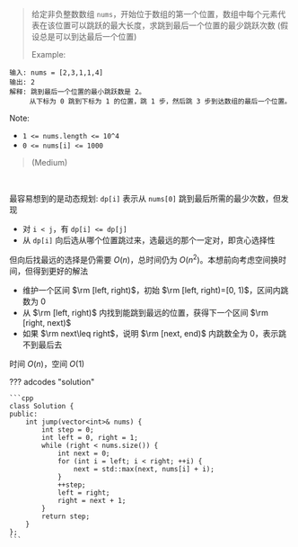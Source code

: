 <!-- prettier-ignore-start -->

> 给定非负整数数组 `nums`，开始位于数组的第一个位置，数组中每个元素代表在该位置可以跳跃的最大长度，求跳到最后一个位置的最少跳跃次数 (假设总是可以到达最后一个位置)
> 
> Example: 
>
```
输入: nums = [2,3,1,1,4]
输出: 2
解释: 跳到最后一个位置的最小跳跃数是 2。
     从下标为 0 跳到下标为 1 的位置，跳 1 步，然后跳 3 步到达数组的最后一个位置。
```
Note:
>
-  `1 <= nums.length <= 10^4`
-  `0 <= nums[i] <= 1000`
>
>  (Medium)

<!-- prettier-ignore-end -->

<br>

最容易想到的是动态规划: `dp[i]` 表示从 `nums[0]` 跳到最后所需的最少次数，但发现

-   对 `i < j`，有 `dp[i] <= dp[j]`
-   从 `dp[i]` 向后选从哪个位置跳过来，选最远的那个一定对，即贪心选择性

但向后找最远的选择是仍需要 $O(n)$，总时间仍为 $O(n^2)$。本想前向考虑空间换时间，但得到更好的解法

-   维护一个区间 $\rm [left, right)$，初始 $\rm [left, right)=[0, 1)$，区间内跳数为 0
-   从 $\rm [left, right)$ 内找到能跳到最远的位置，获得下一个区间 $\rm [right, next)$
-   如果 $\rm next\leq right$，说明 $\rm [next, end)$ 内跳数全为 0，表示跳不到最后去

时间 $O(n)$，空间 $O(1)$

??? adcodes "solution"

    ```cpp
    class Solution {
    public:
        int jump(vector<int>& nums) {
            int step = 0;
            int left = 0, right = 1;
            while (right < nums.size()) {
                int next = 0;
                for (int i = left; i < right; ++i) {
                    next = std::max(next, nums[i] + i);
                }
                ++step;
                left = right;
                right = next + 1;
            }
            return step;
        }
    };
    ```
